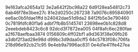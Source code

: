 9e163afca2654a12
3e2a642f2bc98a22
6d9128ea54812c73
6ab46f78e3bee27c
81e2d0250c267238
7a9076c895840901
ee6ac0b5fdae1ffd
b24042dae51d9da2
84f2fb5e3e790460
0c7819fdfc80f1a6
adbf7fb8b5145741
23698ee0b1c828d8
2eeebdeb8423c6c8
92dcd3f7872ea005
04f8afc6ec280fae
a2f678aefbaa3874
0156809c4ff02bf1
a9d363f38e09fb26
a3dbf2f3ad28e98d
d99bc3d9daa0cff5
64c5783f08c706fa
218d96e92cb21c95
9e4eb9a7996ac831
0e4d1e411fe427ea
